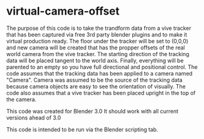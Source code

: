 # virtual-camera-offset

The purpose of this code is to take the trandform data from a vive tracker that has been captured via free 3rd party blender plugins and to make it virtual production ready.
The floor under the tracker will be set to (0,0,0) and new camera will be created that has the propper offsets of the real world camera from the vive tracker. 
The starting direction of the tracking data will be placed tangent to the world axis. Finally, everything will be parented to an empty so you have full directional and positional control.
The code assumes that the tracking data has been applied to a camera named "Camera". Camera was assumed to be the source of the tracking data because camera objects are easy to see the orientation of visually. The code also assumes that a vive tracker has been placed upright in the top of the camera.

This code was created for Blender 3.0
It should work with all current versions ahead of 3.0

This code is intended to be run via the Blender scripting tab.
